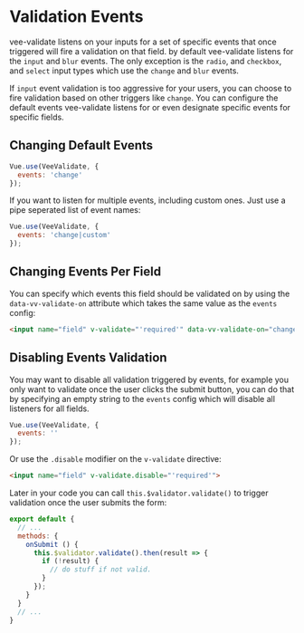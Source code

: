 # Validation Events

vee-validate listens on your inputs for a set of specific events that once triggered will fire a validation on that field. by default vee-validate listens for the `input` and `blur` events. The only exception is the `radio`, and `checkbox`, and `select` input types which use the `change` and `blur` events.

If `input` event validation is too aggressive for your users, you can choose to fire validation based on other triggers like `change`. You can configure the default events vee-validate listens for or even designate specific events for specific fields.

## Changing Default Events

```js
Vue.use(VeeValidate, {
  events: 'change'
});
```

If you want to listen for multiple events, including custom ones. Just use a pipe seperated list of event names:

```js
Vue.use(VeeValidate, {
  events: 'change|custom'
});
```

## Changing Events Per Field

You can specify which events this field should be validated on by using the `data-vv-validate-on` attribute which takes the same value as the `events` config:

```html
<input name="field" v-validate="'required'" data-vv-validate-on="change|custom">
```

## Disabling Events Validation

You may want to disable all validation triggered by events, for example you only want to validate once the user clicks the submit button, you can do that by specifying an empty string to the `events` config which will disable all listeners for all fields.

```js
Vue.use(VeeValidate, {
  events: ''
});
```

Or use the `.disable` modifier on the `v-validate` directive:

```html
<input name="field" v-validate.disable="'required'">
```

Later in your code you can call `this.$validator.validate()` to trigger validation once the user submits the form:

```js
export default {
  // ...
  methods: {
    onSubmit () {
      this.$validator.validate().then(result => {
        if (!result) {
          // do stuff if not valid.
        }
      });
    }
  }
  // ...
}
```